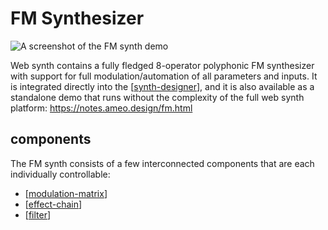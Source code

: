 # FM Synthesizer

![A screenshot of the FM synth demo](https://ameo.link/u/8uw.png)

Web synth contains a fully fledged 8-operator polyphonic FM synthesizer with support for full modulation/automation of all parameters and inputs. It is integrated directly into the [[synth-designer]], and it is also available as a standalone demo that runs without the complexity of the full web synth platform: <https://notes.ameo.design/fm.html>

## components

The FM synth consists of a few interconnected components that are each individually controllable:

* [[modulation-matrix]]
* [[effect-chain]]
* [[filter]]

[//begin]: # "Autogenerated link references for markdown compatibility"
[synth-designer]: synth-designer "synth designer"
[modulation-matrix]: modulation-matrix "modulation matrix"
[effect-chain]: effect-chain "effect chain"
[filter]: filter "filter"
[//end]: # "Autogenerated link references"
